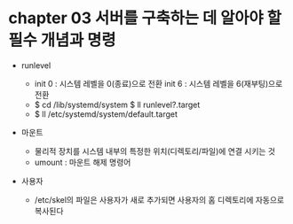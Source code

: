 # chapter 03 서버를 구축하는 데 알아야 할 필수 개념과 명령
* runlevel
  - init 0 : 시스템 레벨을 0(종료)으로 전환
    init 6 : 시스템 레벨을 6(재부팅)으로 전환
  - $ cd /lib/systemd/system
    $ ll runlevel?.target
  - $ ll /etc/systemd/system/default.target

* 마운트
  - 물리적 장치를 시스템 내부의 특정한 위치(디렉토리/파일)에 연결 시키는 것
  - umount : 마운트 해제 명령어

* 사용자
  - /etc/skel의 파일은 사용자가 새로 추가되면 사용자의 홈 디렉토리에 자동으로 복사된다
  

